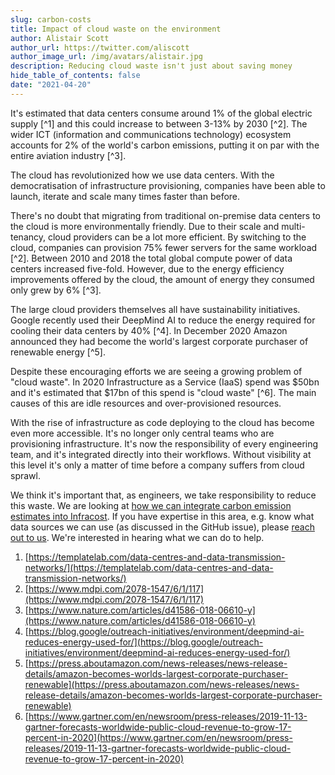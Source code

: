 ```yaml
---
slug: carbon-costs
title: Impact of cloud waste on the environment
author: Alistair Scott
author_url: https://twitter.com/aliscott
author_image_url: /img/avatars/alistair.jpg
description: Reducing cloud waste isn't just about saving money
hide_table_of_contents: false
date: "2021-04-20"
---
```


It's estimated that data centers consume around 1% of the global electric supply [^1] and this could increase to between 3-13% by 2030 [^2]. The wider ICT (information and communications technology) ecosystem accounts for 2% of the world's carbon emissions, putting it on par with the entire aviation industry [^3].

<!--truncate-->

The cloud has revolutionized how we use data centers. With the democratisation of infrastructure provisioning, companies have been able to launch, iterate and scale many times faster than before.

There's no doubt that migrating from traditional on-premise data centers to the cloud is more environmentally friendly. Due to their scale and multi-tenancy, cloud providers can be a lot more efficient. By switching to the cloud, companies can provision 75% fewer servers for the same workload [^2]. Between 2010 and 2018 the total global compute power of data centers increased five-fold. However, due to the energy efficiency improvements offered by the cloud, the amount of energy they consumed only grew by 6% [^3].

The large cloud providers themselves all have sustainability initiatives. Google recently used their DeepMind AI to reduce the energy required for cooling their data centers by 40% [^4]. In December 2020 Amazon announced they had become the world's largest corporate purchaser of renewable energy [^5].

Despite these encouraging efforts we are seeing a growing problem of "cloud waste". In 2020 Infrastructure as a Service (IaaS) spend was $50bn and it's estimated that $17bn of this spend is "cloud waste" [^6]. The main causes of this are idle resources and over-provisioned resources.

With the rise of infrastructure as code deploying to the cloud has become even more accessible. It's no longer only central teams who are provisioning infrastructure. It's now the responsibility of every engineering team, and it's integrated directly into their workflows. Without visibility at this level it's only a matter of time before a company suffers from cloud sprawl.

We think it's important that, as engineers, we take responsibility to reduce this waste. We are looking at [how we can integrate carbon emission estimates into Infracost](https://github.com/infracost/infracost/issues/86). If you have expertise in this area, e.g. know what data sources we can use (as discussed in the GitHub issue), please [reach out to us](https://www.infracost.io/community-chat). We're interested in hearing what we can do to help.

1. [https://templatelab.com/data-centres-and-data-transmission-networks/](https://templatelab.com/data-centres-and-data-transmission-networks/)
2. [https://www.mdpi.com/2078-1547/6/1/117](https://www.mdpi.com/2078-1547/6/1/117)
3. [https://www.nature.com/articles/d41586-018-06610-y](https://www.nature.com/articles/d41586-018-06610-y)
4. [https://blog.google/outreach-initiatives/environment/deepmind-ai-reduces-energy-used-for/](https://blog.google/outreach-initiatives/environment/deepmind-ai-reduces-energy-used-for/)
5. [https://press.aboutamazon.com/news-releases/news-release-details/amazon-becomes-worlds-largest-corporate-purchaser-renewable](https://press.aboutamazon.com/news-releases/news-release-details/amazon-becomes-worlds-largest-corporate-purchaser-renewable)
6. [https://www.gartner.com/en/newsroom/press-releases/2019-11-13-gartner-forecasts-worldwide-public-cloud-revenue-to-grow-17-percent-in-2020](https://www.gartner.com/en/newsroom/press-releases/2019-11-13-gartner-forecasts-worldwide-public-cloud-revenue-to-grow-17-percent-in-2020)
